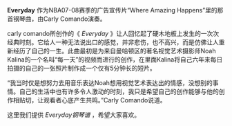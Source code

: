 

**Everyday** 作为NBA07-08赛季的广告宣传片“Where Amazing Happens”里的那首钢琴曲，由Carly
Comando演奏。

  
carly comando所创作的《 _Everyday_
》让人回忆起了硬木地板上发生的一次次经典时刻。它给人一种无法说出口的感觉，并非悲伤，也不高兴，而是仿佛让人重新经历了自己的一生。此曲最初是为来自曼哈顿区的著名视觉艺术摄影师Noah
Kalina的一个名叫“每一天”的视频而进行的创作，在里面Kalina将自己六年来每日拍摄的自己的一张照片制作成一个仅有5分钟长的短片。

  
“我当时仅是想努力去用音乐表达Noah想用视觉艺术表达出的情感，没想别的事情。自己的生活中也有许多令人激动的时刻，我只是希望自己的创作能够与他的创作相贴切，让观看者心底产生共鸣。”Carly
Comando说道。

  
这里我们提供 _Everyday钢琴谱_ ，希望大家喜欢。

